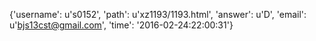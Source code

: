 {'username': u's0152', 'path': u'xz1193/1193.html', 'answer': u'D', 'email': u'bjs13cst@gmail.com', 'time': '2016-02-24:22:00:31'}